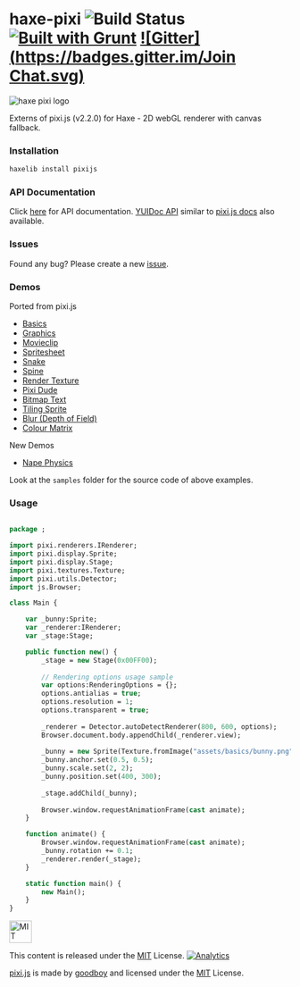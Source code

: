haxe-pixi ![Build Status](https://travis-ci.org/adireddy/haxe-pixi.svg?branch=master) [![Built with Grunt](https://cdn.gruntjs.com/builtwith.png)](http://gruntjs.com/) [![Gitter](https://badges.gitter.im/Join Chat.svg)](https://gitter.im/adireddy/haxe-pixi?utm_source=badge&utm_medium=badge&utm_campaign=pr-badge&utm_content=badge)
=========

![haxe pixi logo](https://raw.githubusercontent.com/adireddy/haxe-pixi/master/logo.png)

Externs of pixi.js (v2.2.0) for Haxe - 2D webGL renderer with canvas fallback.

### Installation ###

```haxe
haxelib install pixijs
```
### API Documentation ###

Click [here](http://adireddy.github.io/docs/haxe-pixi) for API documentation.
[YUIDoc API](http://adireddy.github.io/docs/haxe-pixi/yui/) similar to [pixi.js docs](http://www.goodboydigital.com/pixijs/docs/) also available.

### Issues ###

Found any bug? Please create a new [issue](https://github.com/adireddy/haxe-pixi/issues/new).

### Demos ###

Ported from pixi.js

* [Basics](http://adireddy.github.io/demos/haxe-pixi/basics.html)
* [Graphics](http://adireddy.github.io/demos/haxe-pixi/graphics.html)
* [Movieclip](http://adireddy.github.io/demos/haxe-pixi/movieclip.html)
* [Spritesheet](http://adireddy.github.io/demos/haxe-pixi/spritesheet.html)
* [Snake](http://adireddy.github.io/demos/haxe-pixi/snake.html)
* [Spine](http://adireddy.github.io/demos/haxe-pixi/spine.html)
* [Render Texture](http://adireddy.github.io/demos/haxe-pixi/rendertexture.html)
* [Pixi Dude](http://adireddy.github.io/demos/haxe-pixi/pixidude.html)
* [Bitmap Text](http://adireddy.github.io/demos/haxe-pixi/bitmaptext.html)
* [Tiling Sprite](http://adireddy.github.io/demos/haxe-pixi/tiling.html)
* [Blur (Depth of Field)](http://adireddy.github.io/demos/haxe-pixi/blur.html)
* [Colour Matrix](http://adireddy.github.io/demos/haxe-pixi/colourmatrix.html)

New Demos

* [Nape Physics](http://adireddy.github.io/demos/haxe-pixi/nape.html)

Look at the `samples` folder for the source code of above examples.

### Usage ###

```haxe

package ;

import pixi.renderers.IRenderer;
import pixi.display.Sprite;
import pixi.display.Stage;
import pixi.textures.Texture;
import pixi.utils.Detector;
import js.Browser;

class Main {

	var _bunny:Sprite;
    var _renderer:IRenderer;
    var _stage:Stage;

	public function new() {
		_stage = new Stage(0x00FF00);
		
		// Rendering options usage sample
		var options:RenderingOptions = {};
		options.antialias = true;
		options.resolution = 1;
		options.transparent = true;
		
        _renderer = Detector.autoDetectRenderer(800, 600, options);
        Browser.document.body.appendChild(_renderer.view);
        
        _bunny = new Sprite(Texture.fromImage("assets/basics/bunny.png"));
        _bunny.anchor.set(0.5, 0.5);
        _bunny.scale.set(2, 2);
        _bunny.position.set(400, 300);
        
        _stage.addChild(_bunny);
        
        Browser.window.requestAnimationFrame(cast animate);
	}

	function animate() {
        Browser.window.requestAnimationFrame(cast animate);
        _bunny.rotation += 0.1;  
        _renderer.render(_stage);
    }

	static function main() {
		new Main();
	}
}
```

<a rel="license" href="http://opensource.org/licenses/MIT">
<img alt="MIT license" height="40" src="http://upload.wikimedia.org/wikipedia/commons/c/c3/License_icon-mit.svg" /></a>

This content is released under the [MIT](http://opensource.org/licenses/MIT) License. [![Analytics](https://ga-beacon.appspot.com/UA-31531781-2/haxe-pixi/)](https://github.com/igrigorik/ga-beacon)

[pixi.js](https://github.com/GoodBoyDigital/pixi.js) is made by [goodboy](http://www.goodboydigital.com/) and licensed under the [MIT](http://opensource.org/licenses/MIT) License.
